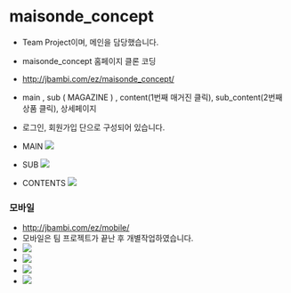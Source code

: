 # maisonde_concept

- Team Project이며, 메인을 담당했습니다.
- maisonde_concept 홈페이지 클론 코딩
- http://jbambi.com/ez/maisonde_concept/
- main , sub ( MAGAZINE ) , content(1번째 매거진 클릭),
  sub_content(2번째 상품 클릭), 상세페이지
- 로그인, 회원가입 단으로 구성되어 있습니다.

- MAIN
  <image src="readmeGif/p_1.gif"/>
- SUB
  <image src="readmeGif/p_2.gif"/>

- CONTENTS
  <image src="readmeGif/p_3.gif"/>

### 모바일

- http://jbambi.com/ez/mobile/
- 모바일은 팀 프로젝트가 끝난 후 개별작업하였습니다.
- <image src="readmeGif/m_1.gif"/>
- <image src="readmeGif/m_2.gif"/>
- <image src="readmeGif/m_3.gif"/>
- <image src="readmeGif/m_4.gif"/>
